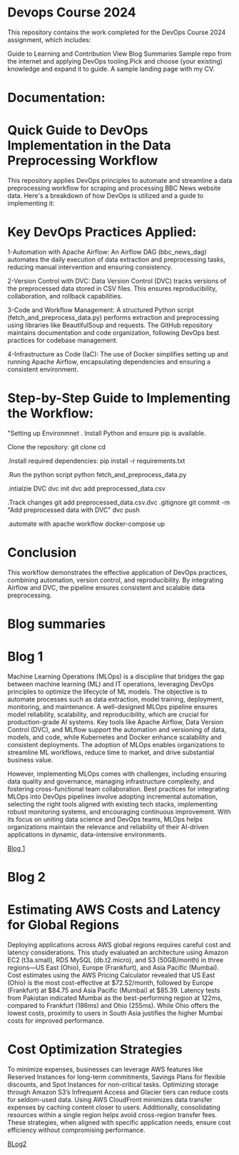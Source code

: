 # Devops Course 2024

This repository contains the work completed for the DevOps Course 2024 assignment, which includes:

Guide to Learning and Contribution
View Blog Summaries
Sample repo from the internet and applying DevOps tooling.Pick and choose (your existing) knowledge and expand it to guide.
A sample landing page with my CV.
 # Documentation:


   # Quick Guide to DevOps Implementation in the Data Preprocessing Workflow

   This repository applies DevOps principles to automate and streamline a data preprocessing workflow for scraping and processing BBC News website data. Here's a breakdown of how DevOps is utilized and a guide to implementing it:
   # Key DevOps Practices Applied:

1-Automation with Apache Airflow:
An Airflow DAG (bbc_news_dag) automates the daily execution of data extraction and preprocessing tasks, reducing manual intervention and ensuring consistency.

2-Version Control with DVC:
Data Version Control (DVC) tracks versions of the preprocessed data stored in CSV files. This ensures reproducibility, collaboration, and rollback capabilities.

3-Code and Workflow Management:
A structured Python script (fetch_and_preprocess_data.py) performs extraction and preprocessing using libraries like BeautifulSoup and requests.
The GitHub repository maintains documentation and code organization, following DevOps best practices for codebase management.

4-Infrastructure as Code (IaC):
The use of Docker simplifies setting up and running Apache Airflow, encapsulating dependencies and ensuring a consistent environment.

# Step-by-Step Guide to Implementing the Workflow:
"Setting up Environmnet
. Install Python and ensure pip is available.

Clone the repository:
git clone <repository-url>
cd <repository-directory>

.Install required dependencies:
pip install -r requirements.txt

.Run the python script
python fetch_and_preprocess_data.py

.intialzie DVC
dvc init
dvc add preprocessed_data.csv

.Track changes 
git add preprocessed_data.csv.dvc .gitignore
git commit -m "Add preprocessed data with DVC"
dvc push

.automate with apache workflow
docker-compose up


# Conclusion
This workflow demonstrates the effective application of DevOps practices, combining automation, version control, and reproducibility. By integrating Airflow and DVC, the pipeline ensures consistent and scalable data preprocessing.


# Blog summaries 
 # Blog 1
 Machine Learning Operations (MLOps) is a discipline that bridges the gap between machine learning (ML) and IT operations, leveraging DevOps principles to optimize the lifecycle of ML models. The objective is to automate processes such as data extraction, model training, deployment, monitoring, and maintenance. A well-designed MLOps pipeline ensures model reliability, scalability, and reproducibility, which are crucial for production-grade AI systems. Key tools like Apache Airflow, Data Version Control (DVC), and MLflow support the automation and versioning of data, models, and code, while Kubernetes and Docker enhance scalability and consistent deployments. The adoption of MLOps enables organizations to streamline ML workflows, reduce time to market, and drive substantial business value.

However, implementing MLOps comes with challenges, including ensuring data quality and governance, managing infrastructure complexity, and fostering cross-functional team collaboration. Best practices for integrating MLOps into DevOps pipelines involve adopting incremental automation, selecting the right tools aligned with existing tech stacks, implementing robust monitoring systems, and encouraging continuous improvement. With its focus on uniting data science and DevOps teams, MLOps helps organizations maintain the relevance and reliability of their AI-driven applications in dynamic, data-intensive environments.
 
[Blog 1](https://medium.com/@fatimajamshaidkhan2/as-organizations-increasingly-leverage-data-driven-strategies-machine-learning-ml-models-have-9225f21878c8)


# Blog 2

# Estimating AWS Costs and Latency for Global Regions
Deploying applications across AWS global regions requires careful cost and latency considerations. This study evaluated an architecture using Amazon EC2 (t3a.small), RDS MySQL (db.t2.micro), and S3 (50GB/month) in three regions—US East (Ohio), Europe (Frankfurt), and Asia Pacific (Mumbai). Cost estimates using the AWS Pricing Calculator revealed that US East (Ohio) is the most cost-effective at $72.52/month, followed by Europe (Frankfurt) at $84.75 and Asia Pacific (Mumbai) at $85.39. Latency tests from Pakistan indicated Mumbai as the best-performing region at 122ms, compared to Frankfurt (186ms) and Ohio (255ms). While Ohio offers the lowest costs, proximity to users in South Asia justifies the higher Mumbai costs for improved performance.

# Cost Optimization Strategies
To minimize expenses, businesses can leverage AWS features like Reserved Instances for long-term commitments, Savings Plans for flexible discounts, and Spot Instances for non-critical tasks. Optimizing storage through Amazon S3’s Infrequent Access and Glacier tiers can reduce costs for seldom-used data. Using AWS CloudFront minimizes data transfer expenses by caching content closer to users. Additionally, consolidating resources within a single region helps avoid cross-region transfer fees. These strategies, when aligned with specific application needs, ensure cost efficiency without compromising performance.

[BLog2](https://medium.com/@fatimajamshaidkhan2/in-todays-globalized-world-ensuring-that-cloud-based-applications-are-fast-efficient-and-232c06b71450)





   
